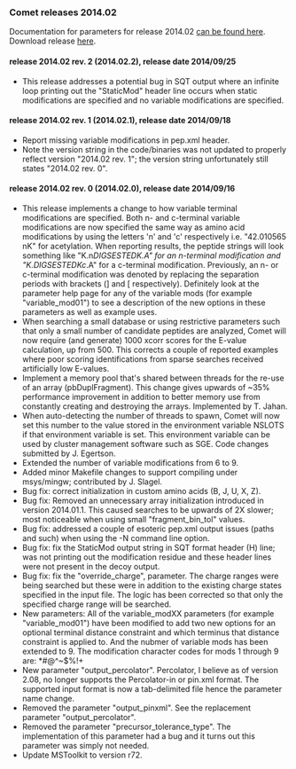 ### Comet releases 2014.02

Documentation for parameters for release 2014.02 [can be found
here](/Comet/parameters/parameters_201402/).
Download release [here](https://sourceforge.net/projects/comet-ms/files/).

#### release 2014.02 rev. 2 (2014.02.2), release date 2014/09/25
- This release addresses a potential bug in SQT output where an infinite loop
printing out the "StaticMod" header line occurs when static modifications are
specified and no variable modifications are specified.

#### release 2014.02 rev. 1 (2014.02.1), release date 2014/09/18
- Report missing variable modifications in pep.xml header.
- Note the version string in the code/binaries was not updated to properly
reflect version "2014.02 rev. 1"; the version string unfortunately still states
"2014.02 rev. 0".

#### release 2014.02 rev. 0 (2014.02.0), release date 2014/09/16
- This release implements a change to how variable terminal modifications are
specified. Both n- and c-terminal variable modifications are now specified the
same way as amino acid modifications by using the letters 'n' and 'c'
respectively i.e. "42.010565 nK" for acetylation. When reporting results, the
peptide strings will look something like "K.n*DIGSESTEDK.A" for an n-terminal
modification and "K.DIGSESTEDKc*.A" for a c-terminal modification. Previously,
an n- or c-terminal modification was denoted by replacing the separation
periods with brackets (] and [ respectively). Definitely look at the parameter
help page for any of the variable mods (for example "variable_mod01") to see a
description of the new options in these parameters as well as example uses.
- When searching a small database or using restrictive parameters such that
only a small number of candidate peptides are analyzed, Comet will now require
(and generate) 1000 xcorr scores for the E-value calculation, up from 500. This
corrects a couple of reported examples where poor scoring identifications from
sparse searches received artificially low E-values.
- Implement a memory pool that's shared between threads for the re-use of an
array (pbDuplFragment). This change gives upwards of ~35% performance
improvement in addition to better memory use from constantly creating and
destroying the arrays. Implemented by T. Jahan.
- When auto-detecting the number of threads to spawn, Comet will now set this
number to the value stored in the environment variable NSLOTS if that
environment variable is set. This environment variable can be used by cluster
management software such as SGE. Code changes submitted by J. Egertson.
- Extended the number of variable modifications from 6 to 9.
- Added minor Makefile changes to support compiling under msys/mingw;
contributed by J. Slagel.
- Bug fix: correct initialization in custom amino acids (B, J, U, X, Z).
- Bug fix: Removed an unnecessary array initialization introduced in version
2014.01.1. This caused searches to be upwards of 2X slower; most noticeable
when using small "fragment_bin_tol" values.
- Bug fix: addressed a couple of esoteric pep.xml output issues (paths and
such) when using the -N<name> command line option.
- Bug fix: fix the StaticMod output string in SQT format header (H) line; was
not printing out the modification residue and these header lines were not
present in the decoy output.
- Bug fix: fix the "override_charge", parameter. The charge ranges were being
searched but these were in addition to the existing charge states specified in
the input file. The logic has been corrected so that only the specified charge
range will be searched.
- New parameters: All of the variable_modXX parameters (for example
"variable_mod01") have been modified to add two new options for an optional
terminal distance constraint and which terminus that distance constraint is
applied to. And the nubmer of variable mods has been extended to 9. The
modification character codes for mods 1 through 9 are: *#@^~$%!+
- New parameter "output_percolator". Percolator, I believe as of version 2.08,
no longer supports the Percolator-in or pin.xml format. The supported input
format is now a tab-delimited file hence the parameter name change.
- Removed the parameter "output_pinxml". See the replacement parameter
"output_percolator".
- Removed the parameter "precursor_tolerance_type". The implementation of this
parameter had a bug and it turns out this parameter was simply not needed.
- Update MSToolkit to version r72.
